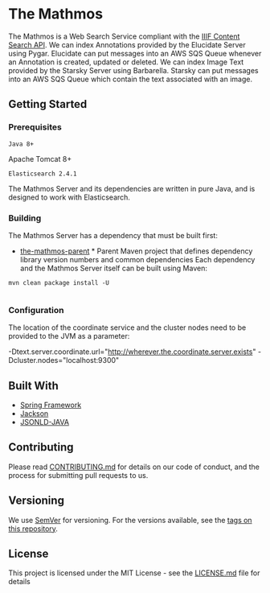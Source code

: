# The Mathmos

The Mathmos is a Web Search Service compliant with the [IIIF Content Search API](http://iiif.io/api/search/1.0/). We can index Annotations provided by the Elucidate Server using Pygar. Elucidate can put messages into an AWS SQS Queue whenever an Annotation is created, updated or deleted.  We can index Image Text provided by the Starsky Server using Barbarella.  Starsky can put messages into an AWS SQS Queue which contain the text associated with an image. 


## Getting Started

### Prerequisites
```
Java 8+
```
Apache Tomcat 8+
```
Elasticsearch 2.4.1
``` 
The Mathmos Server and its dependencies are written in pure Java, and is designed to work with Elasticsearch.

### Building
The Mathmos Server has a dependency that must be built first:
* [the-mathmos-parent](the-mathmos-parent/)
	  * Parent Maven project that defines dependency library version numbers and common dependencies 
Each dependency and the Mathmos Server itself can be built using Maven:
```
mvn clean package install -U
  
```


### Configuration
The location of the coordinate service and the cluster nodes need to be provided to the JVM as a parameter:

-Dtext.server.coordinate.url="http://wherever.the.coordinate.server.exists" 
-Dcluster.nodes="localhost:9300"

## Built With

* [Spring Framework](https://projects.spring.io/spring-framework/)
* [Jackson](http://wiki.fasterxml.com/JacksonHome) 
* [JSONLD-JAVA](https://github.com/jsonld-java/jsonld-java)

## Contributing

Please read [CONTRIBUTING.md](CONTRIBUTING.md) for details on our code of conduct, and the process for submitting pull requests to us.

## Versioning

We use [SemVer](http://semver.org/) for versioning. For the versions available, see the [tags on this repository](https://github.com/digirati-co-uk/digirati-annotation-server/tags). 

## License

This project is licensed under the MIT License - see the [LICENSE.md](LICENSE) file for details

